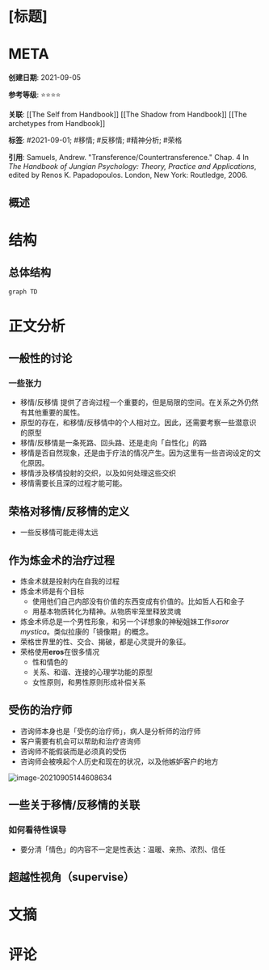 # [标题]

# META

**创建日期**: 2021-09-05

**参考等级**: ⭐⭐⭐⭐

**关联**: [[The Self from Handbook]] [[The Shadow from Handbook]] [[The archetypes from Handbook]]

**标签**: #2021-09-01; #移情; #反移情; #精神分析; #荣格 

**引用**: Samuels, Andrew. "Transference/Countertransference." Chap. 4 In _The Handbook of Jungian Psychology: Theory, Practice and Applications_, edited by Renos K. Papadopoulos. London, New York: Routledge, 2006.

## 概述


# 结构

## 总体结构

```mermaid
graph TD

```

# 正文分析

## 一般性的讨论

### 一些张力

* 移情/反移情 提供了咨询过程一个重要的，但是局限的空间。在关系之外仍然有其他重要的属性。
* 原型的存在，和移情/反移情中的个人相对立。因此，还需要考察一些潜意识的原型
* 移情/反移情是一条死路、回头路、还是走向「自性化」的路
* 移情是否自然现象，还是由于疗法的情况产生。因为这里有一些咨询设定的文化原因。
* 移情涉及移情投射的交织，以及如何处理这些交织
* 移情需要长且深的过程才能可能。

## 荣格对移情/反移情的定义

* 一些反移情可能走得太远

## 作为炼金术的治疗过程

* 炼金术就是投射内在自我的过程
* 炼金术师是有个目标
    * 使用他们自己内部没有价值的东西变成有价值的。比如哲人石和金子
    * 用基本物质转化为精神。从物质牢笼里释放灵魂
* 炼金术师总是一个男性形象，和另一个详想象的神秘姐妹工作*soror mystica*。类似拉康的「镜像期」的概念。
* 荣格世界里的性、交合、揭破，都是心灵提升的象征。
* 荣格使用**eros**在很多情况
    * 性和情色的
    * 关系、和谐、连接的心理学功能的原型
    * 女性原则，和男性原则形成补偿关系

## 受伤的治疗师

* 咨询师本身也是「受伤的治疗师」，病人是分析师的治疗师
* 客户需要有机会可以帮助和治疗咨询师
* 咨询师不能假装而是必须真的受伤
* 咨询师会被唤起个人历史和现在的状况，以及他嫉妒客户的地方

![image-20210905144608634](https://typora-picgo-bed.oss-cn-beijing.aliyuncs.com/image-20210905144608634.png)

## 一些关于移情/反移情的关联

### 如何看待性误导

* 要分清「情色」的内容不一定是性表达：温暖、亲热、浓烈、信任

## 超越性视角（supervise）



# 文摘

# 评论
